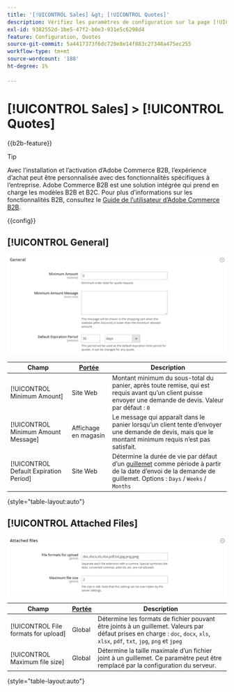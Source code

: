 ```yaml
---
title: '[!UICONTROL Sales] &gt; [!UICONTROL Quotes]'
description: Vérifiez les paramètres de configuration sur la page [!UICONTROL Sales] &gt; [!UICONTROL Quotes] de l’administrateur Commerce.
exl-id: 9382552d-1be5-47f2-b0e3-931e5c6298d4
feature: Configuration, Quotes
source-git-commit: 5a4417373f6dc720e8e14f883c27348a475ec255
workflow-type: tm+mt
source-wordcount: '188'
ht-degree: 1%

---
```


# [!UICONTROL Sales] > [!UICONTROL Quotes]

{{b2b-feature}}

>[!TIP]
>
>Avec l’installation et l’activation d’Adobe Commerce B2B, l’expérience d’achat peut être personnalisée avec des fonctionnalités spécifiques à l’entreprise. Adobe Commerce B2B est une solution intégrée qui prend en charge les modèles B2B et B2C. Pour plus d’informations sur les fonctionnalités B2B, consultez le [Guide de l’utilisateur d’Adobe Commerce B2B](https://experienceleague.adobe.com/docs/commerce-admin/b2b/introduction.html).

{{config}}

<!-- [Quotes](https://experienceleague.adobe.com/en/docs/commerce-admin/b2b/quotes/quotes) -->

## [!UICONTROL General]

![Général](./assets/quotes-general.png)<!-- zoom -->

| Champ | [Portée](../../getting-started/websites-stores-views.md#scope-settings) | Description |
|--- |--- |--- |
| [!UICONTROL Minimum Amount] | Site Web | Montant minimum du sous-total du panier, après toute remise, qui est requis avant qu’un client puisse envoyer une demande de devis. Valeur par défaut : `0` |
| [!UICONTROL Minimum Amount Message] | Affichage en magasin | Le message qui apparaît dans le panier lorsqu’un client tente d’envoyer une demande de devis, mais que le montant minimum requis n’est pas satisfait. |
| [!UICONTROL Default Expiration Period] | Site Web | Détermine la durée de vie par défaut d’un [guillemet](../../b2b/quote-price-negotiation.md) comme période à partir de la date d’envoi de la demande de guillemet. Options : `Days` / `Weeks` / `Months` |

{style="table-layout:auto"}

## [!UICONTROL Attached Files]

![Fichiers attachés](./assets/quotes-attached-files.png)<!-- zoom -->

| Champ | [Portée](../../getting-started/websites-stores-views.md#scope-settings) | Description |
|--- |--- |--- |
| [!UICONTROL File formats for upload] | Global | Détermine les formats de fichier pouvant être joints à un guillemet. Valeurs par défaut prises en charge : `doc`, `docx`, `xls`, `xlsx`, `pdf`, `txt`, `jpg`, `png` et `jpeg` |
| [!UICONTROL Maximum file size] | Global | Détermine la taille maximale d’un fichier joint à un guillemet. Ce paramètre peut être remplacé par la configuration du serveur. |

{style="table-layout:auto"}
